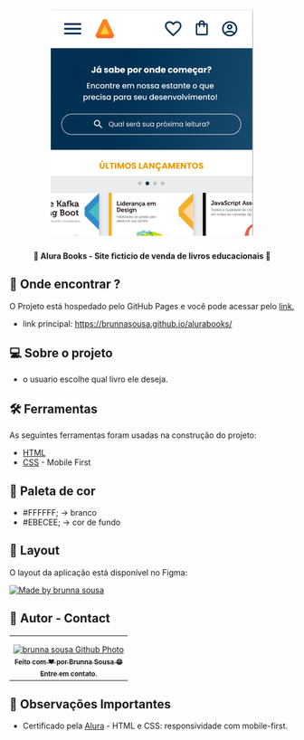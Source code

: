 <h1 align="center">
    <img title="banner-readme" src="./assets/img/tela.png" alt="Tela do alura books" />
</h1>

<h4 align="center"> 
	👾 Alura Books - Site ficticio de venda de livros educacionais 👾
</h4>

## 🤖 Onde encontrar ?

<p>O Projeto está hospedado pelo GitHub Pages e você pode acessar pelo <a href="https://brunnasousa.github.io/alurabooks/" target="_blank" rel="external">link.</a> </p>

- link principal: https://brunnasousa.github.io/alurabooks/

## 💻 Sobre o projeto

- o usuario escolhe qual livro ele deseja.

## 🛠 Ferramentas

As seguintes ferramentas foram usadas na construção do projeto:

-   [HTML](https://developer.mozilla.org/pt-BR/docs/Web/HTML)
-   [CSS](https://developer.mozilla.org/pt-BR/docs/Web/CSS) - Mobile First


## 🎨 Paleta de cor

- #FFFFFF; -> branco
- #EBECEE; -> cor de fundo

## 📖 Layout

O layout da aplicação está disponível no Figma:

<a href="https://www.figma.com/file/uO8RMvumXF4PQCYLm4hLSD/AluraBooks-(Copy)">
  <img alt="Made by brunna sousa" src="https://img.shields.io/badge/Acessar%20Layout%20-Figma-%2304D361">
</a>

## 📝 Autor - Contact

<table>
  <tr>
    <td align="center">
      <p> </p>
      <a href="https://www.linkedin.com/in/brunna-sousa">
        <img src="https://avatars.githubusercontent.com/brunnasousa" width="150px;" alt="brunna sousa Github Photo"/><br>
        <sub> 
          <b>Feito com ❤️ por Brunna Sousa 😄</b><br>
          <b>Entre em contato. <a href=https://www.linkedin.com/in/brunna-sousa/" target="_blank" rel="external"></a> </b>
        </sub>
      </a>
    </td>
  </tr>
</table>

## 👀 Observações Importantes

* Certificado pela [Alura](https://cursos.alura.com.br/user/brunnad68) - HTML e CSS: responsividade com mobile-first.